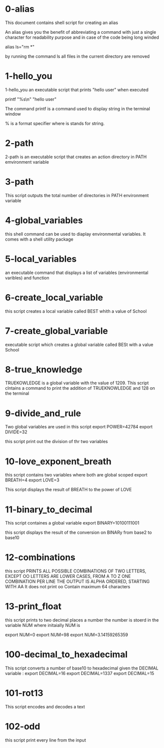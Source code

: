 # 0-alias

This document contains shell script for creating an alias

An alias gives you the benefit of abbreviating a command with just a single character for readability purpose and in case of the code being long winded

alias ls="rm *"

by running the command ls all files in the current directory are removed

# 1-hello_you

1-hello_you an executable script that prints "hello user" when executed

printf "%s\n" "hello user"

The command printf is a command used to display string in the terminal window

% is a format specifier where is stands for string.

# 2-path

2-path is an executable script that creates an action directory in PATH emvironment variable

# 3-path

This script outputs the total number of directories in PATH environment variable

# 4-global_variables

this shell command can be used to diaplay environmental variables. It comes with a shell utility package

# 5-local_variables

an executable command that displays a list of variables (environmental varibles) and function

# 6-create_local_variable

this script creates a local variable called BEST whith a value of School

# 7-create_global_variable

executable script which creates a global variable called BESt with a value School

# 8-true_knowledge

TRUEKOWLEDGE is a global variable with the value of 1209. This script clntains a command to print the addition of TRUEKNOWLEDGE and 128 on the terminal

# 9-divide_and_rule

Two global variables are used in this script
export POWER=42784
export DIVIDE=32

this script print out the division of thr two variables

# 10-love_exponent_breath

this script contains two variables where both are global scoped
export BREATH=4
export LOVE=3

This script displays the result of BREATH to the power of LOVE

# 11-binary_to_decimal

This script containes a global variable
export BINARY=10100111001

this script displays the result of the conversion on BINARy from base2 to base10

# 12-combinations

this script PRINTS ALL POSSIBLE COMBINATIONS OF TWO LETTERS, EXCEPT OO
LETTERS ARE LOWER CASES, FROM A TO Z
ONE COMBINATION PER LINE
THE OUTPUT IS ALPHA ORDERED, STARTING WITH AA
It does not print oo
Contain maximum 64 characters

# 13-print_float

this script prints to two decimal places a number
the number is stoerd in the variable NUM
where initaially NUM is

export NUM=0
export NUM=98
export NUM=3.14159265359

# 100-decimal_to_hexadecimal

This script converts a number of base10 to hexadecimal
given the DECIMAL variable :
export DECIMAL=16
export DECIMAL=1337
export DECIMAL=15

# 101-rot13

This script encodes and decodes a text

# 102-odd

this script print every line from the input